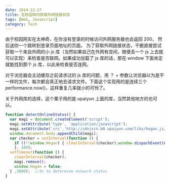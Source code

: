 ```yaml
---
date: 2014-12-27
title: 在校园网内获取外网链接状态
tags: [Web, Javascript]
category: Tech
---
```


由于校园网实在太神奇，在你没有登录的时候访问外网服务器也会返回 200， 然后送你一个跳转到登录页面地址的页面。
为了获取外网链接状态，干脆直接尝试获取一个来自外网的小 js 库（当然如果自己在外网有空间，随便丢一个 js 上去就可以实现）来检查是否联网。如果成功加载了 js 库的话，那在 window 下面肯定就能找到那个 js 库，以此来检查是否连网。

对于浏览器会主动缓存之前请求过的 js 库的问题，用 ？ + 参数让浏览器以为是不一样的文件，每次都会真正地去请求文件。下面这个实现用的是连续三个 performance.now()，这样重复几率就小的可怜了。

关于外网库的选择，这个栗子用的是 upaiyun 上面的库，当然其他地方的也可以。

```javascript
function detectOnlineStatus() {
  var magi = document.createElement('script');
  magi.setAttribute('type', 'application/javascript');
  magi.setAttribute('src','http://cdnjscn.b0.upaiyun.com/libs/hogan.js/3.0.0/hogan.min.js'+'?'+performance.now()+performance.now()+performance.now());
  window.document.body.appendChild(magi);
  var checker = setInterval(function () {
    if ((!!window.Hogan) { clearInterval(checker);window.dispachEvent(new Event("oya-online")); }
    }, 100);
  setTimeout(function () {
    clearInterval(checker);
    magi.remove();
    window.Hogan = false;
  } ,3000);  //3s to determine network status
}
```
